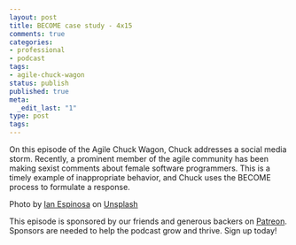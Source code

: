 ```yaml
---
layout: post
title: BECOME case study - 4x15
comments: true
categories:
- professional
- podcast
tags:
- agile-chuck-wagon
status: publish
published: true
meta:
  _edit_last: "1"
type: post
tags:
---
```

<p>On this episode of the Agile Chuck Wagon, Chuck addresses a social media storm. Recently, a prominent member of the agile community has been making sexist comments about female software programmers. This is a timely example of inappropriate behavior, and Chuck uses the BECOME process to formulate a response.</p>
<p>Photo by <a href="https://unsplash.com/photos/rX12B5uX7QM?utm_source=unsplash&utm_medium=referral&utm_content=creditCopyText">Ian Espinosa</a> on <a href="https://unsplash.com/search/photos/sadness?utm_source=unsplash&utm_medium=referral&utm_content=creditCopyText">Unsplash</a></p>
<p>This episode is sponsored by our friends and generous backers on <a href="https://www.patreon.com/agilechuckwagon">Patreon</a>. Sponsors are needed to help the podcast grow and thrive. Sign up today!</p>
